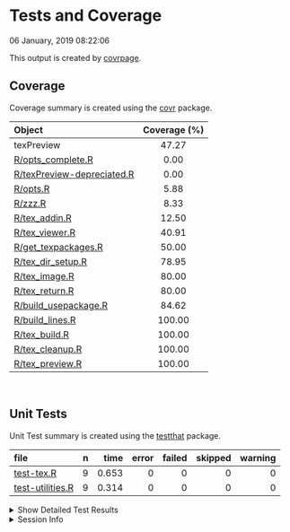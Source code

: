 Tests and Coverage
================
06 January, 2019 08:22:06

This output is created by
[covrpage](https://github.com/metrumresearchgroup/covrpage).

## Coverage

Coverage summary is created using the
[covr](https://github.com/r-lib/covr)
package.

| Object                                                      | Coverage (%) |
| :---------------------------------------------------------- | :----------: |
| texPreview                                                  |    47.27     |
| [R/opts\_complete.R](../R/opts_complete.R)                  |     0.00     |
| [R/texPreview-depreciated.R](../R/texPreview-depreciated.R) |     0.00     |
| [R/opts.R](../R/opts.R)                                     |     5.88     |
| [R/zzz.R](../R/zzz.R)                                       |     8.33     |
| [R/tex\_addin.R](../R/tex_addin.R)                          |    12.50     |
| [R/tex\_viewer.R](../R/tex_viewer.R)                        |    40.91     |
| [R/get\_texpackages.R](../R/get_texpackages.R)              |    50.00     |
| [R/tex\_dir\_setup.R](../R/tex_dir_setup.R)                 |    78.95     |
| [R/tex\_image.R](../R/tex_image.R)                          |    80.00     |
| [R/tex\_return.R](../R/tex_return.R)                        |    80.00     |
| [R/build\_usepackage.R](../R/build_usepackage.R)            |    84.62     |
| [R/build\_lines.R](../R/build_lines.R)                      |    100.00    |
| [R/tex\_build.R](../R/tex_build.R)                          |    100.00    |
| [R/tex\_cleanup.R](../R/tex_cleanup.R)                      |    100.00    |
| [R/tex\_preview.R](../R/tex_preview.R)                      |    100.00    |

<br>

## Unit Tests

Unit Test summary is created using the
[testthat](https://github.com/r-lib/testthat)
package.

| file                                          | n |  time | error | failed | skipped | warning |
| :-------------------------------------------- | -: | ----: | ----: | -----: | ------: | ------: |
| [test-tex.R](testthat/test-tex.R)             | 9 | 0.653 |     0 |      0 |       0 |       0 |
| [test-utilities.R](testthat/test-utilities.R) | 9 | 0.314 |     0 |      0 |       0 |       0 |

<details closed>

<summary> Show Detailed Test Results
</summary>

| file                                              | context                      | test                                              | status | n |  time |
| :------------------------------------------------ | :--------------------------- | :------------------------------------------------ | :----- | -: | ----: |
| [test-tex.R](testthat/test-tex.R#L31)             | core tex function            | porting to tex: files generated                   | PASS   | 1 | 0.002 |
| [test-tex.R](testthat/test-tex.R#L35)             | core tex function            | porting to tex: class of output                   | PASS   | 1 | 0.001 |
| [test-tex.R](testthat/test-tex.R#L49)             | core tex function            | porting to tex no filedir: no files generated     | PASS   | 1 | 0.002 |
| [test-tex.R](testthat/test-tex.R#L53)             | core tex function            | porting to tex no filedir: class of output        | PASS   | 1 | 0.000 |
| [test-tex.R](testthat/test-tex.R#L67)             | core tex function            | keep pdf as an output: files generated            | PASS   | 1 | 0.002 |
| [test-tex.R](testthat/test-tex.R#L71)             | core tex function            | keep pdf as an output: class of output            | PASS   | 1 | 0.001 |
| [test-tex.R](testthat/test-tex.R#L86)             | core tex function            | html output: return magick object                 | PASS   | 1 | 0.641 |
| [test-tex.R](testthat/test-tex.R#L115)            | core tex function            | tex lines directly input: validate benchmark      | PASS   | 1 | 0.002 |
| [test-tex.R](testthat/test-tex.R#L129)            | core tex function            | use svg device: check if file created             | PASS   | 1 | 0.002 |
| [test-utilities.R](testthat/test-utilities.R#L10) | utility functions of package | build usepackage call: basic call                 | PASS   | 1 | 0.001 |
| [test-utilities.R](testthat/test-utilities.R#L14) | utility functions of package | build usepackage call: check library is installed | PASS   | 1 | 0.145 |
| [test-utilities.R](testthat/test-utilities.R#L18) | utility functions of package | build usepackage call: add options                | PASS   | 1 | 0.002 |
| [test-utilities.R](testthat/test-utilities.R#L22) | utility functions of package | build usepackage call: use bad library name       | PASS   | 1 | 0.151 |
| [test-utilities.R](testthat/test-utilities.R#L40) | utility functions of package | build usepackage multiple calls: class            | PASS   | 1 | 0.001 |
| [test-utilities.R](testthat/test-utilities.R#L44) | utility functions of package | build usepackage multiple calls: dimension        | PASS   | 1 | 0.001 |
| [test-utilities.R](testthat/test-utilities.R#L56) | utility functions of package | find packages: check class                        | PASS   | 2 | 0.002 |
| [test-utilities.R](testthat/test-utilities.R#L73) | utility functions of package | empty call to addin: cause addin to crash         | PASS   | 1 | 0.011 |

</details>

<details>

<summary> Session Info </summary>

| Field    | Value                               |
| :------- | :---------------------------------- |
| Version  | R version 3.5.1 (2018-07-02)        |
| Platform | x86\_64-apple-darwin15.6.0 (64-bit) |
| Running  | macOS 10.14.2                       |
| Language | en\_US                              |
| Timezone | America/New\_York                   |

| Package  | Version    |
| :------- | :--------- |
| testthat | 2.0.0.9000 |
| covr     | 3.2.0      |
| covrpage | 0.0.69     |

</details>

<!--- Final Status : pass --->
